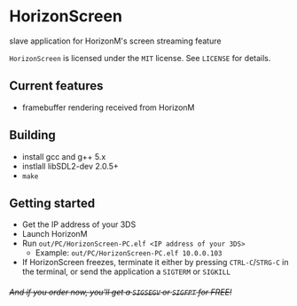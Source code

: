 ﻿# HorizonScreen
slave application for HorizonM's screen streaming feature

`HorizonScreen` is licensed under the `MIT` license. See `LICENSE` for details.


## Current features
* framebuffer rendering received from HorizonM


## Building
- install gcc and g++ 5.x
- instlall libSDL2-dev 2.0.5+
- `make`

## Getting started
- Get the IP address of your 3DS
- Launch HorizonM
- Run `out/PC/HorizonScreen-PC.elf <IP address of your 3DS>`
  - Example: `out/PC/HorizonScreen-PC.elf 10.0.0.103`
- If HorizonScreen freezes, terminate it either by pressing `CTRL-C`/`STRG-C` in the terminal, or send the application a `SIGTERM` or `SIGKILL`


###### ~~And if you order now, you'll get a `SIGSEGV` or `SIGFPT` for FREE!~~
                                                          